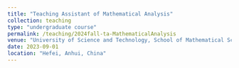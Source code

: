 ```yaml
---
title: "Teaching Assistant of Mathematical Analysis"
collection: teaching
type: "undergraduate course"
permalink: /teaching/2024fall-ta-MathematicalAnalysis
venue: "University of Science and Technology, School of Mathematical Science"
date: 2023-09-01
location: "Hefei, Anhui, China"
---
```


